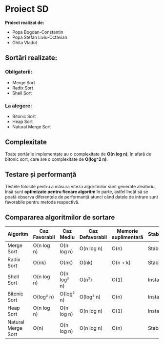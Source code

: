 # Proiect SD

**Proiect realizat de:**  
- Popa Bogdan-Constantin  
- Popa Stefan Liviu-Octavian  
- Ghita Vladut  

## Sortări realizate:

### Obligatorii:
- Merge Sort  
- Radix Sort  
- Shell Sort  

### La alegere:
- Bitonic Sort  
- Heap Sort  
- Natural Merge Sort  

## Complexitate

Toate sortările implementate au o complexitate de **O(n log n)**, în afară de bitonic sort, care are o complexitate de **O(log^2 n)**.

## Testare și performanță

Testele folosite pentru a măsura viteza algoritmilor sunt generate aleatoriu, însă sunt **optimizate pentru fiecare algoritm** în parte, astfel încât să se poată observa diferențele de performanță atunci când datele de intrare sunt favorabile pentru metoda respectivă.

## Compararea algoritmilor de sortare

| Algoritm             | Caz Favorabil | Caz Mediu   | Caz Defavorabil | Memorie suplimentară | Stabilitate |
|----------------------|---------------|-------------|------------------|------------------------|-------------|
| Merge Sort           | O(n log n)    | O(n log n)  | O(n log n)       | O(n)                   | Stabil      |
| Radix Sort           | O(nk)         | O(nk)       | O(nk)            | O(n + k)               | Stabil      |
| Shell Sort           | O(n log n)    | O(n log² n) | O(n²)            | O(1)                   | Instabil    |
| Bitonic Sort         | O(log² n)     | O(log² n)   | O(log² n)        | O(n)                   | Instabil    |
| Heap Sort            | O(n log n)    | O(n log n)  | O(n log n)       | O(1)                   | Instabil    |
| Natural Merge Sort   | O(n)          | O(n log n)  | O(n log n)       | O(n)                   | Stabil      |

